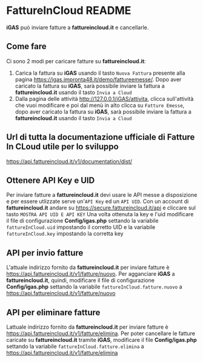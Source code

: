 # FattureInCloud README

**iGAS** può inviare fatture a **fattureincloud.it** e cancellarle.

## Come fare
Ci sono 2 modi per caricare fatture su **fattureincloud.it**:
1. Carica la fattura su **iGAS** usando il tasto `Nuova Fattura` presente alla pagina https://igas.impronta48.it/demo/fattureemesse/.
Dopo aver caricato la fattura su **iGAS**, sarà possibile inviare la fattura a **fattureincloud.it** usando il tasto `Invia a Cloud`
1. Dalla pagina delle attività http://127.0.0.1/iGAS/attivita, clicca sull'attività che vuoi modificare e poi dal menù in alto clicca su `Fatture Emesse`, dopo aver caricato la fattura su **iGAS**, sarà possibile inviare la fattura a **fattureincloud.it** usando il tasto `Invia a Cloud`

## Url di tutta la documentazione ufficiale di Fatture In CLoud utile per lo sviluppo
https://api.fattureincloud.it/v1/documentation/dist/

## Ottenere API Key e UID
Per inviare fatture a **fattureincloud.it** devi usare le API messe a disposizione e per essere utlizzate serve un'`API Key` ed un `API UID`.
Con un account di **fattureincloud.it** andare su https://secure.fattureincloud.it/api e cliccare sul tasto `MOSTRA API UID E API KEY`
Una volta ottenuta la key e l'uid modificare il file di configurazione **Config/igas.php** settando la variabile `fattureInCloud.uid` impostando il corretto UID e la variabile `fattureInCloud.key` impostando la corretta key

## API per invio fatture
L'attuale indirizzo fornito da **fattureincloud.it** per inviare fatture è https://api.fattureincloud.it/v1/fatture/nuovo.
Per agganciare **iGAS** a **fattureincloud.it**, quindi, modificare il file di configurazione **Config/igas.php** settando la variabile `fattureInCloud.fatture.nuovo` a https://api.fattureincloud.it/v1/fatture/nuovo

## API per eliminare fatture
Lattuale indirizzo fornito da **fattureincloud.it** per inviare fatture è https://api.fattureincloud.it/v1/fatture/elimina.
Per poter cancellare le fatture caricate su **fattureincloud.it** tramite **iGAS**, modificare il file **Config/igas.php** settando la variabile `fattureInCloud.fatture.elimina` a https://api.fattureincloud.it/v1/fatture/elimina